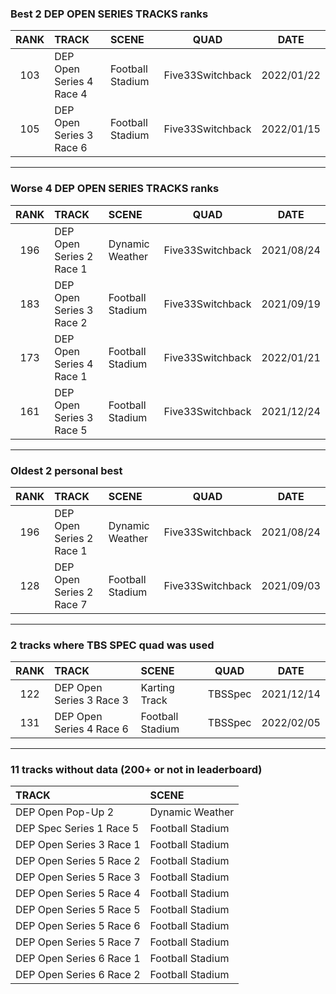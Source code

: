 ### Best 2 DEP OPEN SERIES TRACKS ranks
|RANK|TRACK|SCENE|QUAD|DATE|
|:---:|:---|:---|:---:|:---:|
|103|DEP Open Series 4 Race 4|Football Stadium|Five33Switchback|2022/01/22|
|105|DEP Open Series 3 Race 6|Football Stadium|Five33Switchback|2022/01/15|
---
### Worse 4 DEP OPEN SERIES TRACKS ranks
|RANK|TRACK|SCENE|QUAD|DATE|
|:---:|:---|:---|:---:|:---:|
|196|DEP Open Series 2 Race 1|Dynamic Weather|Five33Switchback|2021/08/24|
|183|DEP Open Series 3 Race 2|Football Stadium|Five33Switchback|2021/09/19|
|173|DEP Open Series 4 Race 1|Football Stadium|Five33Switchback|2022/01/21|
|161|DEP Open Series 3 Race 5|Football Stadium|Five33Switchback|2021/12/24|
---
### Oldest 2 personal best
|RANK|TRACK|SCENE|QUAD|DATE|
|:---:|:---|:---|:---:|:---:|
|196|DEP Open Series 2 Race 1|Dynamic Weather|Five33Switchback|2021/08/24|
|128|DEP Open Series 2 Race 7|Football Stadium|Five33Switchback|2021/09/03|
---
### 2 tracks where TBS SPEC quad was used
|RANK|TRACK|SCENE|QUAD|DATE|
|:---:|:---|:---|:---:|:---:|
|122|DEP Open Series 3 Race 3|Karting Track|TBSSpec|2021/12/14|
|131|DEP Open Series 4 Race 6|Football Stadium|TBSSpec|2022/02/05|
---
### 11 tracks without data (200+ or not in leaderboard)
|TRACK|SCENE|
|:---|:---|
|DEP Open Pop-Up 2|Dynamic Weather|
|DEP Spec Series 1 Race 5|Football Stadium|
|DEP Open Series 3 Race 1|Football Stadium|
|DEP Open Series 5 Race 2|Football Stadium|
|DEP Open Series 5 Race 3|Football Stadium|
|DEP Open Series 5 Race 4|Football Stadium|
|DEP Open Series 5 Race 5|Football Stadium|
|DEP Open Series 5 Race 6|Football Stadium|
|DEP Open Series 5 Race 7|Football Stadium|
|DEP Open Series 6 Race 1|Football Stadium|
|DEP Open Series 6 Race 2|Football Stadium|
